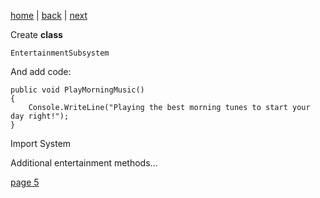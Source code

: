 [home](./page01.md) | [back](./page03.md) | [next](./page05.md)

Create **class**
```
EntertainmentSubsystem
```
And add code:
```
public void PlayMorningMusic()
{
    Console.WriteLine("Playing the best morning tunes to start your day right!");
}
```
Import System

Additional entertainment methods...


[page 5](./page05.md)
